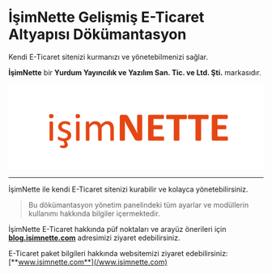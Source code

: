# İşimNette Gelişmiş E-Ticaret Altyapısı Dökümantasyon

Kendi E-Ticaret sitenizi kurmanızı ve yönetebilmenizi sağlar.



**İşimNette** bir **Yurdum Yayıncılık ve Yazılım San. Tic. ve Ltd. Şti.** markasıdır.

![](/assets/isimnette-logo.png)

---

İşimNette ile kendi E-Ticaret sitenizi kurabilir ve kolayca yönetebilirsiniz. 

> Bu dökümantasyon yönetim panelindeki tüm ayarlar ve modüllerin kullanımı hakkında bilgiler içermektedir.

İşimNette E-Ticaret hakkında püf noktaları ve arayüz önerileri için [**blog.isimnette.com**](https://blog.isimnette.com) adresimizi ziyaret edebilirsiniz.

E-Ticaret paket bilgileri hakkında websitemizi ziyaret edebilirsiniz: [**www.isimnette.com**](/www.isimnette.com)

